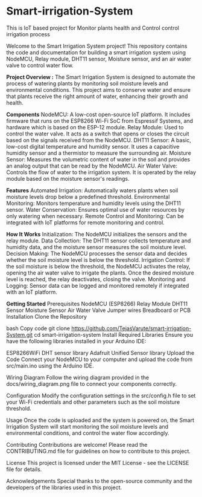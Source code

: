 # Smart-irrigation-System
This is IoT based project for Monitor plants health and Control control irrigation process 

Welcome to the Smart Irrigation System project! This repository contains the code and documentation for building a smart irrigation system using NodeMCU, Relay module, DHT11 sensor, Moisture sensor, and an air water valve to control water flow.

**Project Overview :**
The Smart Irrigation System is designed to automate the process of watering plants by monitoring soil moisture levels and environmental conditions. This project aims to conserve water and ensure that plants receive the right amount of water, enhancing their growth and health.

**Components**
NodeMCU: A low-cost open-source IoT platform. It includes firmware that runs on the ESP8266 Wi-Fi SoC from Espressif Systems, and hardware which is based on the ESP-12 module.
Relay Module: Used to control the water valve. It acts as a switch that opens or closes the circuit based on the signals received from the NodeMCU.
DHT11 Sensor: A basic, low-cost digital temperature and humidity sensor. It uses a capacitive humidity sensor and a thermistor to measure the surrounding air.
Moisture Sensor: Measures the volumetric content of water in the soil and provides an analog output that can be read by the NodeMCU.
Air Water Valve: Controls the flow of water to the irrigation system. It is operated by the relay module based on the moisture sensor's readings.

**Features**
Automated Irrigation: Automatically waters plants when soil moisture levels drop below a predefined threshold.
Environmental Monitoring: Monitors temperature and humidity levels using the DHT11 sensor.
Water Conservation: Ensures optimal use of water resources by only watering when necessary.
Remote Control and Monitoring: Can be integrated with IoT platforms for remote monitoring and control.

**How It Works**
Initialization: The NodeMCU initializes the sensors and the relay module.
Data Collection: The DHT11 sensor collects temperature and humidity data, and the moisture sensor measures the soil moisture level.
Decision Making: The NodeMCU processes the sensor data and decides whether the soil moisture level is below the threshold.
Irrigation Control: If the soil moisture is below the threshold, the NodeMCU activates the relay, opening the air water valve to irrigate the plants. Once the desired moisture level is reached, the relay deactivates, closing the valve.
Monitoring and Logging: Sensor data can be logged and monitored remotely if integrated with an IoT platform.

**Getting Started**
Prerequisites
NodeMCU (ESP8266)
Relay Module
DHT11 Sensor
Moisture Sensor
Air Water Valve
Jumper wires
Breadboard or PCB
Installation
Clone the Repository

bash
Copy code
git clone https://github.com/TejasVarute/smart-irrigation-System.git
cd smart-irrigation-system
Install Required Libraries
Ensure you have the following libraries installed in your Arduino IDE:

ESP8266WiFi
DHT sensor library
Adafruit Unified Sensor library
Upload the Code
Connect your NodeMCU to your computer and upload the code from src/main.ino using the Arduino IDE.

Wiring Diagram
Follow the wiring diagram provided in the docs/wiring_diagram.png file to connect your components correctly.

Configuration
Modify the configuration settings in the src/config.h file to set your Wi-Fi credentials and other parameters such as the soil moisture threshold.

Usage
Once the code is uploaded and the system is powered on, the Smart Irrigation System will start monitoring the soil moisture levels and environmental conditions, and control the water flow accordingly.

Contributing
Contributions are welcome! Please read the CONTRIBUTING.md file for guidelines on how to contribute to this project.

License
This project is licensed under the MIT License - see the LICENSE file for details.

Acknowledgements
Special thanks to the open-source community and the developers of the libraries used in this project.
